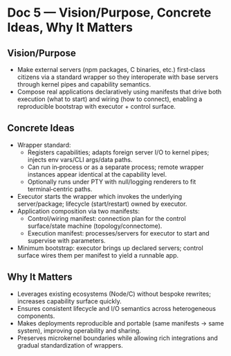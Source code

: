 # Doc 5 — Vision/Purpose, Concrete Ideas, Why It Matters

## Vision/Purpose
- Make external servers (npm packages, C binaries, etc.) first‑class citizens via a standard wrapper so they interoperate with base servers through kernel pipes and capability semantics.
- Compose real applications declaratively using manifests that drive both execution (what to start) and wiring (how to connect), enabling a reproducible bootstrap with executor + control surface.

## Concrete Ideas
- Wrapper standard:
  - Registers capabilities; adapts foreign server I/O to kernel pipes; injects env vars/CLI args/data paths.
  - Can run in‑process or as a separate process; remote wrapper instances appear identical at the capability level.
  - Optionally runs under PTY with null/logging renderers to fit terminal‑centric paths.
- Executor starts the wrapper which invokes the underlying server/package; lifecycle (start/restart) owned by executor.
- Application composition via two manifests:
  - Control/wiring manifest: connection plan for the control surface/state machine (topology/connectome).
  - Execution manifest: processes/servers for executor to start and supervise with parameters.
- Minimum bootstrap: executor brings up declared servers; control surface wires them per manifest to yield a runnable app.

## Why It Matters
- Leverages existing ecosystems (Node/C) without bespoke rewrites; increases capability surface quickly.
- Ensures consistent lifecycle and I/O semantics across heterogeneous components.
- Makes deployments reproducible and portable (same manifests → same system), improving operability and sharing.
- Preserves microkernel boundaries while allowing rich integrations and gradual standardization of wrappers.
